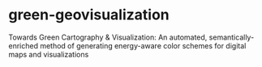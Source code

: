 # green-geovisualization
Towards Green Cartography & Visualization: An automated, semantically-enriched method of generating energy-aware color schemes for digital maps and visualizations
